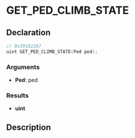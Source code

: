 # GET_PED_CLIMB_STATE

## Declaration
```cpp
// 0x391822A7
uint GET_PED_CLIMB_STATE(Ped ped);
```

### Arguments
- **Ped:** ped

### Results
- **uint**

## Description
